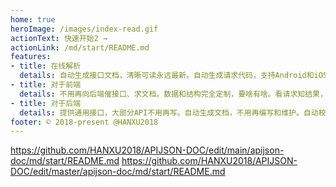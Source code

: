 ```yaml
---
home: true
heroImage: /images/index-read.gif
actionText: 快速开始2 →
actionLink: /md/start/README.md
features:
- title: 在线解析
  details: 自动生成接口文档，清晰可读永远最新。自动生成请求代码，支持Android和iOS。自动生成JavaBean文件，一键下载。自动管理与测试接口用例，一键共享。自动校验与格式化JSON，支持高亮和收展。
- title: 对于前端
  details: 不用再向后端催接口、求文档。数据和结构完全定制，要啥有啥。看请求知结果，所求即所得。可一次获取任何数据、任何结构。能去除重复数据，节省流量提高速度。
- title: 对于后端
  details: 提供通用接口，大部分API不用再写。自动生成文档，不用再编写和维护。自动校验权限、自动管理版本、自动防SQL注入。开放API无需划分版本，始终保持兼容。支持增删改查、模糊搜索、正则匹配、远程函数等。
footer: © 2018-present @HANXU2018
---
```


https://github.com/HANXU2018/APIJSON-DOC/edit/main/apijson-doc/md/start/README.md
https://github.com/HANXU2018/APIJSON-DOC/edit/master/apijson-doc/md/start/README.md
